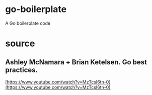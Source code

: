 # go-boilerplate
A Go boilerplate code 

# source
## Ashley McNamara + Brian Ketelsen. Go best practices.
[https://www.youtube.com/watch?v=MzTcsI6tn-0](https://www.youtube.com/watch?v=MzTcsI6tn-0)
